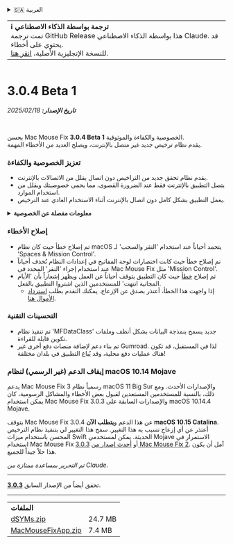 <details>
<summary>🇸🇦 العربية</summary>

[🇬🇧 English (GitHub)](https://github.com/noah-nuebling/mac-mouse-fix/releases/tag/3.0.4-Beta-1)\
[🇦🇩 Català](https://redirect.macmousefix.com/?target=mmf-release&tag=3.0.4-Beta-1&locale=ca)\
[🇩🇪 Deutsch](https://redirect.macmousefix.com/?target=mmf-release&tag=3.0.4-Beta-1&locale=de)\
[🇪🇸 Español](https://redirect.macmousefix.com/?target=mmf-release&tag=3.0.4-Beta-1&locale=es)\
[🇫🇷 Français](https://redirect.macmousefix.com/?target=mmf-release&tag=3.0.4-Beta-1&locale=fr)\
[🇮🇩 Indonesia](https://redirect.macmousefix.com/?target=mmf-release&tag=3.0.4-Beta-1&locale=id)\
[🇮🇹 Italiano](https://redirect.macmousefix.com/?target=mmf-release&tag=3.0.4-Beta-1&locale=it)\
[🇭🇺 Magyar](https://redirect.macmousefix.com/?target=mmf-release&tag=3.0.4-Beta-1&locale=hu)\
[🇳🇱 Nederlands](https://redirect.macmousefix.com/?target=mmf-release&tag=3.0.4-Beta-1&locale=nl)\
[🇵🇱 Polski](https://redirect.macmousefix.com/?target=mmf-release&tag=3.0.4-Beta-1&locale=pl)\
[🇧🇷 Português (Brasil)](https://redirect.macmousefix.com/?target=mmf-release&tag=3.0.4-Beta-1&locale=pt-BR)\
[🇵🇹 Português (Portugal)](https://redirect.macmousefix.com/?target=mmf-release&tag=3.0.4-Beta-1&locale=pt-PT)\
[🇷🇴 Română](https://redirect.macmousefix.com/?target=mmf-release&tag=3.0.4-Beta-1&locale=ro)\
[🇸🇪 Svenska](https://redirect.macmousefix.com/?target=mmf-release&tag=3.0.4-Beta-1&locale=sv)\
[🇻🇳 Tiếng Việt](https://redirect.macmousefix.com/?target=mmf-release&tag=3.0.4-Beta-1&locale=vi)\
[🇹🇷 Türkçe](https://redirect.macmousefix.com/?target=mmf-release&tag=3.0.4-Beta-1&locale=tr)\
[🇨🇿 Čeština](https://redirect.macmousefix.com/?target=mmf-release&tag=3.0.4-Beta-1&locale=cs)\
[🇬🇷 Ελληνικά](https://redirect.macmousefix.com/?target=mmf-release&tag=3.0.4-Beta-1&locale=el)\
[🇷🇺 Русский](https://redirect.macmousefix.com/?target=mmf-release&tag=3.0.4-Beta-1&locale=ru)\
[🇺🇦 Українська](https://redirect.macmousefix.com/?target=mmf-release&tag=3.0.4-Beta-1&locale=uk)\
[🇮🇱 עברית](https://redirect.macmousefix.com/?target=mmf-release&tag=3.0.4-Beta-1&locale=he)\
**🇸🇦 العربية**\
[🇮🇳 हिन्दी](https://redirect.macmousefix.com/?target=mmf-release&tag=3.0.4-Beta-1&locale=hi)\
[🇹🇭 ไทย](https://redirect.macmousefix.com/?target=mmf-release&tag=3.0.4-Beta-1&locale=th)\
[🇨🇳 中文 (简体)](https://redirect.macmousefix.com/?target=mmf-release&tag=3.0.4-Beta-1&locale=zh-Hans)\
[🇨🇳 中文 (繁體)](https://redirect.macmousefix.com/?target=mmf-release&tag=3.0.4-Beta-1&locale=zh-Hant)\
[🇭🇰 中文（香港)](https://redirect.macmousefix.com/?target=mmf-release&tag=3.0.4-Beta-1&locale=zh-HK)\
[🇯🇵 日本語](https://redirect.macmousefix.com/?target=mmf-release&tag=3.0.4-Beta-1&locale=ja)\
[🇰🇷 한국어](https://redirect.macmousefix.com/?target=mmf-release&tag=3.0.4-Beta-1&locale=ko)\
[Help translate Mac Mouse Fix to different languages!](https://github.com/noah-nuebling/mac-mouse-fix/discussions/731)
</details>
<table align=><td>
<b>ℹ️ ترجمة بواسطة الذكاء الاصطناعي</b><br>
تمت ترجمة GitHub Release هذا بواسطة الذكاء الاصطناعي Claude. قد يحتوي على أخطاء.<br>
للنسخة الإنجليزية الأصلية، <a href="https://github.com/noah-nuebling/mac-mouse-fix/releases/tag/3.0.4-Beta-1">انقر هنا</a>.
</td></table>

<table></table>

# 3.0.4 Beta 1
***تاريخ الإصدار:** 18‏/02‏/2025*

<br>

يحسن Mac Mouse Fix **3.0.4 Beta 1** الخصوصية والكفاءة والموثوقية.\
يقدم نظام ترخيص جديد غير متصل بالإنترنت، ويصلح العديد من الأخطاء المهمة.

### تعزيز الخصوصية والكفاءة

- يقدم نظام تحقق جديد من التراخيص دون اتصال يقلل من الاتصالات بالإنترنت.
- يتصل التطبيق بالإنترنت فقط عند الضرورة القصوى، مما يحمي خصوصيتك ويقلل من استخدام الموارد.
- يعمل التطبيق بشكل كامل دون اتصال بالإنترنت أثناء الاستخدام العادي عند الترخيص.

<details>
<summary><b>معلومات مفصلة عن الخصوصية</b></summary>
كانت الإصدارات السابقة تتحقق من التراخيص عبر الإنترنت عند كل تشغيل، مما قد يسمح بتخزين سجلات الاتصال على خوادم الأطراف الثالثة (GitHub و Gumroad). يلغي النظام الجديد الاتصالات غير الضرورية - بعد التفعيل الأولي للترخيص، يتصل بالإنترنت فقط إذا تلفت بيانات الترخيص المحلية.
<br><br>
على الرغم من أنني شخصياً لم أسجل أي سلوك للمستخدم، إلا أن النظام السابق سمح نظرياً لخوادم الأطراف الثالثة بتسجيل عناوين IP وأوقات الاتصال. كما يمكن لـ Gumroad تسجيل مفتاح الترخيص الخاص بك وربطه محتملاً بأي معلومات شخصية سجلوها عنك عند شراء Mac Mouse Fix.
<br><br>
لم أفكر في هذه المشكلات الدقيقة للخصوصية عندما بنيت نظام الترخيص الأصلي، ولكن الآن، أصبح Mac Mouse Fix خاصاً وخالياً من الإنترنت قدر الإمكان!
<br><br>
راجع أيضاً <a href=https://gumroad.com/privacy>سياسة خصوصية Gumroad</a> و<a href=https://github.com/noah-nuebling/mac-mouse-fix/issues/976#issuecomment-2140955801>تعليقي على GitHub</a>.

</details>

### إصلاح الأخطاء

- تم إصلاح خطأ حيث كان نظام macOS يتجمد أحياناً عند استخدام 'النقر والسحب' لـ 'Spaces & Mission Control'.
- تم إصلاح خطأ حيث كانت اختصارات لوحة المفاتيح في إعدادات النظام تُحذف أحياناً عند استخدام إجراء 'النقر' المحدد في Mac Mouse Fix مثل 'Mission Control'.
- تم إصلاح [خطأ](https://github.com/noah-nuebling/mac-mouse-fix/issues?q=state%3Aopen%20label%3A%22%27Free%20days%20are%20over%27%20bug%22) حيث كان التطبيق يتوقف أحياناً عن العمل ويظهر إشعاراً بأن 'الأيام المجانية انتهت' للمستخدمين الذين اشتروا التطبيق بالفعل.
    - إذا واجهت هذا الخطأ، أعتذر بصدق عن الإزعاج. يمكنك التقدم بطلب [استرداد الأموال هنا](https://redirect.macmousefix.com/?message=&target=mmf-apply-for-refund&locale=ar).

### التحسينات التقنية

- تم تنفيذ نظام 'MFDataClass' جديد يسمح بنمذجة البيانات بشكل أنظف وملفات تكوين قابلة للقراءة.
- تم بناء دعم لإضافة منصات دفع أخرى غير Gumroad. لذا في المستقبل، قد تكون هناك عمليات دفع محلية، وقد يُباع التطبيق في بلدان مختلفة!

### إيقاف الدعم (غير الرسمي) لنظام macOS 10.14 Mojave

يدعم Mac Mouse Fix 3 رسمياً نظام macOS 11 Big Sur والإصدارات الأحدث. ومع ذلك، بالنسبة للمستخدمين المستعدين لقبول بعض الأخطاء والمشاكل الرسومية، كان يمكن استخدام Mac Mouse Fix 3.0.3 والإصدارات السابقة على macOS 10.14.4 Mojave.

يتوقف Mac Mouse Fix 3.0.4 عن هذا الدعم و**يتطلب الآن macOS 10.15 Catalina**.\
أعتذر عن أي إزعاج تسبب به هذا التغيير. سمح هذا التغيير لي بتنفيذ نظام الترخيص المحسن باستخدام ميزات Swift الحديثة. يمكن لمستخدمي Mojave الاستمرار في استخدام Mac Mouse Fix [3.0.3](https://redirect.macmousefix.com/?target=mmf-release&tag=3.0.3&locale=ar) أو [أحدث إصدار من Mac Mouse Fix 2](https://redirect.macmousefix.com/?target=mmf2-latest&locale=ar). آمل أن يكون هذا حلاً جيداً للجميع.

*تم التحرير بمساعدة ممتازة من Claude.*

---

تحقق أيضاً من الإصدار السابق [**3.0.3**](https://redirect.macmousefix.com/?target=mmf-release&tag=3.0.3&locale=ar).

---

<table align="start">
<tr>
    <td colspan=2>
        <b>الملفات</b>
    </td>
</tr>
<tr>
    <td><a href="https://github.com/noah-nuebling/mac-mouse-fix/releases/download/3.0.4-Beta-1/dSYMs.zip">dSYMs.zip</a></td>
    <td>24.7 MB</td>
</tr>
<tr>
    <td><a href="https://github.com/noah-nuebling/mac-mouse-fix/releases/download/3.0.4-Beta-1/MacMouseFixApp.zip">MacMouseFixApp.zip</a></td>
    <td>7.4 MB</td>
</tr>
</table>